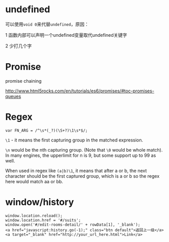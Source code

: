 # undefined

可以使用``void 0``来代替``undefined``，原因：

1 函数内部可以声明一个undefined变量取代undefined关键字

2 少打几个字

# Promise

promise chaining

http://www.html5rocks.com/en/tutorials/es6/promises/#toc-promises-queues

# Regex

```
var FN_ARG = /^\s*(_?)(\S+?)\1\s*$/;
```

``\1`` - it means the first capturing group in the matched expression.

``\n`` would be the nth capturing group. (Note that ``\0`` would be whole match). In many engines, the upperlimit for n is 9, but some support up to 99 as well.

When used in regex like ``(a|b)\1``, it means that after a or b, the next character should be the first captured group, which is a or b so the regex here would match aa or bb.

# window/history

```
window.location.reload();
window.location.href = '#/suits';
window.open('#/edit-rooms-detail/' + rowData[1], '_blank');
<a href="javascript:history.go(-1);" class="btn default">返回上一级</a>
<a target="_blank" href="http://your_url_here.html">Link</a>
```
